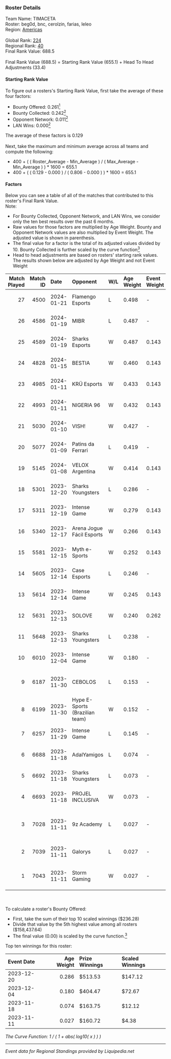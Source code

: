 ### Roster Details<br />
Team Name: TIMACETA<br />
Roster: beg0d, bnc, cerolzin, farias, leleo<br />
Region: [Americas]( ../standings_americas.md)<br />
<br />
Global Rank: [224](../standings_global.md)<br />
Regional Rank: [40]( ../standings_americas.md)<br />
Final Rank Value:  688.5<br />
<br />
Final Rank Value (688.5) = Starting Rank Value (655.1) + Head To Head Adjustments (33.4)<br />

#### Starting Rank Value<br />
To figure out a rosters's Starting Rank Value, first take the average of these four factors:<br />
- Bounty Offered: 0.261[<sup>1</sup>](#table2)
- Bounty Collected: 0.242[<sup>2</sup>](#table1)
- Opponent Network: 0.011[<sup>2</sup>](#table1)
- LAN Wins: 0.000[<sup>2</sup>](#table1)

The average of these factors is 0.129<br />
<br />
Next, take the maximum and minimum average across all teams and compute the following:<br />
- 400 + ( ( Roster_Average - Min_Average ) / ( Max_Average - Min_Average ) ) * 1600 = 655.1
- 400 + ( ( 0.129 - 0.000 ) / ( 0.806 - 0.000 ) ) * 1600 = 655.1


#### Factors<br />
Below you can see a table of all of the matches that contributed to this roster's Final Rank Value.<br />
Note:<br />

- For Bounty Collected, Opponent Network, and LAN Wins, we consider only the ten best results over the past 6 months.
- Raw values for those factors are multiplied by Age Weight. Bounty and Opponent Network values are also multiplied by Event Weight. The adjusted value is shown in parenthesis.
- The final value for a factor is the total of its adjusted values divided by 10. Bounty Collected is further scaled by the curve function[<sup>3</sup>](#curveFunction)
- Head to head adjustments are based on rosters' starting rank values. The results shown below are adjusted by Age Weight and not Event Weight
<span id="table1"></span><br />


| Match Played | Match ID | Date       | Opponent                       | W/L | Age Weight | Event Weight | Bounty Collected | Opponent Network | LAN Wins      | H2H Adj. | Roster                                       |
| -: | -: | :- | :- | :- | :- | :- | :- | :- | :- | -: | :- |
|           27 |     4500 | 2024-01-21 | Flamengo Esports               | L   | 0.498      | -            | -                | -                | -             |   -10.30 | beg0d, bnc, cerolzin, farias, leleo          |
|           26 |     4586 | 2024-01-19 | MIBR                           | L   | 0.487      | -            | -                | -                | -             |    -0.08 | beg0d, bnc, cerolzin, farias, leleo          |
|           25 |     4589 | 2024-01-19 | Sharks Esports                 | W   | 0.487      | 0.143        | 0.063 (0.004)    | 0.343 (0.024)    | false (0.000) |    11.79 | beg0d, bnc, cerolzin, farias, leleo          |
|           24 |     4828 | 2024-01-15 | BESTIA                         | W   | 0.460      | 0.143        | 0.026 (0.002)    | 0.423 (0.028)    | false (0.000) |     9.84 | beg0d, bnc, cerolzin, farias, leleo          |
|           23 |     4985 | 2024-01-11 | KRÜ Esports                    | W   | 0.433      | 0.143        | 0.006 (0.000)    | 0.182 (0.011)    | false (0.000) |     7.49 | beg0d, bnc, cerolzin, farias, leleo          |
|           22 |     4993 | 2024-01-11 | NIGERIA 96                     | W   | 0.432      | 0.143        | 0.002 (0.000)    | 0.095 (0.006)    | false (0.000) |     6.20 | beg0d, bnc, cerolzin, farias, leleo          |
|           21 |     5030 | 2024-01-10 | VISH!                          | W   | 0.427      | -            | -                | -                | false (0.000) |     2.52 | beg0d, bnc, cerolzin, farias, leleo          |
|           20 |     5077 | 2024-01-09 | Patins da Ferrari              | L   | 0.419      | -            | -                | -                | -             |    -7.48 | beg0d, bnc, cerolzin, farias, leleo          |
|           19 |     5145 | 2024-01-08 | VELOX Argentina                | W   | 0.414      | 0.143        | 0.002 (0.000)    | 0.030 (0.002)    | false (0.000) |     6.01 | beg0d, bnc, cerolzin, farias, leleo          |
|           18 |     5301 | 2023-12-20 | Sharks Youngsters              | L   | 0.286      | -            | -                | -                | -             |    -4.18 | beg0d, bnc, cerolzin, farias, leleo          |
|           17 |     5311 | 2023-12-19 | Intense Game                   | W   | 0.279      | 0.143        | 0.008 (0.000)    | 0.372 (0.015)    | false (0.000) |     5.05 | beg0d, bnc, cerolzin, farias, leleo          |
|           16 |     5340 | 2023-12-17 | Arena Jogue Fácil Esports      | W   | 0.266      | 0.143        | 0.002 (0.000)    | 0.125 (0.005)    | false (0.000) |     4.42 | beg0d, bnc, cerolzin, farias, leleo          |
|           15 |     5581 | 2023-12-15 | Myth e-Sports                  | W   | 0.252      | 0.143        | 0.000 (0.000)    | 0.070 (0.003)    | false (0.000) |     3.69 | beg0d, bnc, cerolzin, farias, leleo          |
|           14 |     5605 | 2023-12-14 | Case Esports                   | L   | 0.246      | -            | -                | -                | -             |    -3.16 | beg0d, bnc, cerolzin, farias, leleo          |
|           13 |     5614 | 2023-12-14 | Intense Game                   | W   | 0.245      | 0.143        | 0.008 (0.000)    | 0.372 (0.013)    | false (0.000) |     4.49 | beg0d, bnc, cerolzin, farias, leleo          |
|           12 |     5631 | 2023-12-13 | SOLOVE                         | W   | 0.240      | 0.262        | 0.000 (0.000)    | 0.054 (0.003)    | -             |     3.51 | beg0d, bnc, cerolzin, farias, leleo          |
|           11 |     5648 | 2023-12-13 | Sharks Youngsters              | L   | 0.238      | -            | -                | -                | -             |    -3.45 | beg0d, bnc, cerolzin, farias, leleo          |
|           10 |     6010 | 2023-12-04 | Intense Game                   | W   | 0.180      | -            | -                | -                | -             |     2.30 | beg0d, bnc, cerolzin, farias, leleo          |
|            9 |     6187 | 2023-11-30 | CEBOLOS                        | L   | 0.153      | -            | -                | -                | -             |    -2.77 | heartless, ph1, pooldolsk, rainny, zock9     |
|            8 |     6199 | 2023-11-30 | Hype E-Sports (Brazilian team) | W   | 0.152      | -            | -                | -                | -             |     1.95 | hazart, mid1, MITHPUTTINI, neozix, spinnie   |
|            7 |     6257 | 2023-11-29 | Intense Game                   | L   | 0.145      | -            | -                | -                | -             |    -2.74 | bsd, ckzao, lealziNho, Roz, suNday           |
|            6 |     6688 | 2023-11-18 | AdalYamigos                    | L   | 0.074      | -            | -                | -                | -             |    -0.89 | bnc, farias, leleo, nyezin, will1ZERA        |
|            5 |     6692 | 2023-11-18 | Sharks Youngsters              | L   | 0.073      | -            | -                | -                | -             |    -1.09 | kenznk, ksloks, lukiz, pepe, yangue          |
|            4 |     6693 | 2023-11-18 | PROJEL INCLUSIVA               | W   | 0.073      | -            | -                | -                | -             |     0.65 | dist, dokka, hemp, rph, sing                 |
|            3 |     7028 | 2023-11-11 | 9z Academy                     | L   | 0.027      | -            | -                | -                | -             |    -0.42 | divine, MaxOff, perez, slashzz, Tomate       |
|            2 |     7039 | 2023-11-11 | Galorys                        | L   | 0.027      | -            | -                | -                | -             |    -0.19 | detr0ittJ, koala, ninjaZ, voltera, xns       |
|            1 |     7043 | 2023-11-11 | Storm Gaming                   | W   | 0.027      | -            | -                | -                | -             |     0.23 | cyrexx, eldre, jvz, Kauazinhow, torvi killua |

<br />
<span id="table2"></span><br />
To calculate a roster's Bounty Offered:<br />

- First, take the sum of their top 10 scaled winnings ($236.28)
- Divide that value by the 5th highest value among all rosters ($158,437.64)
- The final value (0.00) is scaled by the curve function.[<sup>3</sup>](#curveFunction)

Top ten winnings for this roster:<br />

| Event Date | Age Weight | Prize Winnings | Scaled Winnings |
| :- | -: | :- | :- |
| 2023-12-20 |      0.286 | $513.53        | $147.12         |
| 2023-12-04 |      0.180 | $404.47        | $72.67          |
| 2023-11-18 |      0.074 | $163.75        | $12.12          |
| 2023-11-11 |      0.027 | $160.72        | $4.38           |


<span id="curveFunction"></span>_The Curve Function: 1 / ( 1 + abs( log10( x ) ) )_<br />

---
_Event data for Regional Standings provided by Liquipedia.net_<br />
